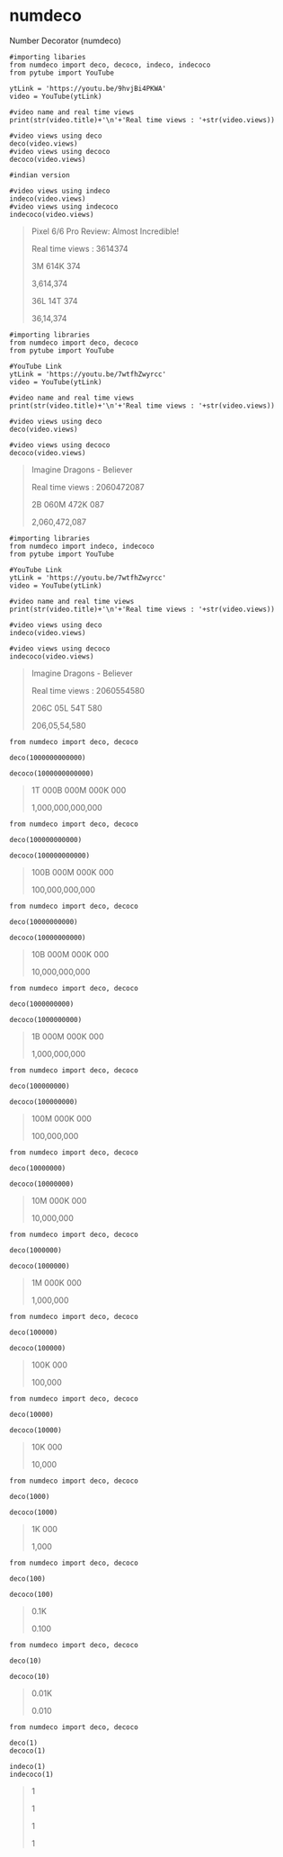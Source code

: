 # numdeco
Number Decorator (numdeco)
```
#importing libaries
from numdeco import deco, decoco, indeco, indecoco
from pytube import YouTube

ytLink = 'https://youtu.be/9hvjBi4PKWA'
video = YouTube(ytLink)

#video name and real time views
print(str(video.title)+'\n'+'Real time views : '+str(video.views))

#video views using deco
deco(video.views)
#video views using decoco
decoco(video.views)

#indian version

#video views using indeco
indeco(video.views)
#video views using indecoco
indecoco(video.views)
```

>Pixel 6/6 Pro Review: Almost Incredible!
>
>Real time views : 3614374
>
>3M 614K 374
>
>3,614,374
>
>36L 14T 374
>
>36,14,374

```
#importing libraries 
from numdeco import deco, decoco
from pytube import YouTube

#YouTube Link
ytLink = 'https://youtu.be/7wtfhZwyrcc'
video = YouTube(ytLink)

#video name and real time views
print(str(video.title)+'\n'+'Real time views : '+str(video.views))

#video views using deco
deco(video.views)

#video views using decoco
decoco(video.views)
```

>Imagine Dragons - Believer
>
>Real time views : 2060472087
>
>2B 060M 472K 087
>
>2,060,472,087

```
#importing libraries 
from numdeco import indeco, indecoco
from pytube import YouTube

#YouTube Link
ytLink = 'https://youtu.be/7wtfhZwyrcc'
video = YouTube(ytLink)

#video name and real time views
print(str(video.title)+'\n'+'Real time views : '+str(video.views))

#video views using deco
indeco(video.views)

#video views using decoco
indecoco(video.views)
```

>Imagine Dragons - Believer
>
>Real time views : 2060554580
>
>206C 05L 54T 580
>
>206,05,54,580

```
from numdeco import deco, decoco

deco(1000000000000)

decoco(1000000000000)
```
>1T 000B 000M 000K 000
>
>1,000,000,000,000

```
from numdeco import deco, decoco

deco(100000000000)

decoco(100000000000)
```
>100B 000M 000K 000
>
>100,000,000,000

```
from numdeco import deco, decoco

deco(10000000000)

decoco(10000000000)
```
>10B 000M 000K 000
>
>10,000,000,000

```
from numdeco import deco, decoco

deco(1000000000)

decoco(1000000000)
```
>1B 000M 000K 000
>
>1,000,000,000

```
from numdeco import deco, decoco

deco(100000000)

decoco(100000000)
```
>100M 000K 000
>
>100,000,000

```
from numdeco import deco, decoco

deco(10000000)

decoco(10000000)
```
>10M 000K 000
>
>10,000,000 

```
from numdeco import deco, decoco

deco(1000000)

decoco(1000000)
```
>1M 000K 000
>
>1,000,000

```
from numdeco import deco, decoco

deco(100000)

decoco(100000)
```
>100K 000
>
>100,000 

```
from numdeco import deco, decoco

deco(10000)

decoco(10000)
```
>10K 000
>
>10,000 

```
from numdeco import deco, decoco

deco(1000)

decoco(1000)
```
>1K 000
>
>1,000  

```
from numdeco import deco, decoco

deco(100)

decoco(100)
```
>0.1K
>
>0.100  

```
from numdeco import deco, decoco

deco(10)

decoco(10)
```
>0.01K
>
>0.010  

```
from numdeco import deco, decoco

deco(1)
decoco(1)

indeco(1)
indecoco(1)
```
>1
>
>1
>
>1
>
>1
>
